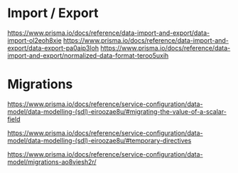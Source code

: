 Import / Export
===============
https://www.prisma.io/docs/reference/data-import-and-export/data-import-ol2eoh8xie
https://www.prisma.io/docs/reference/data-import-and-export/data-export-pa0aip3loh
https://www.prisma.io/docs/reference/data-import-and-export/normalized-data-format-teroo5uxih

Migrations
==========
https://www.prisma.io/docs/reference/service-configuration/data-model/data-modelling-(sdl)-eiroozae8u/#migrating-the-value-of-a-scalar-field

https://www.prisma.io/docs/reference/service-configuration/data-model/data-modelling-(sdl)-eiroozae8u/#temporary-directives

https://www.prisma.io/docs/reference/service-configuration/data-model/migrations-ao8viesh2r/